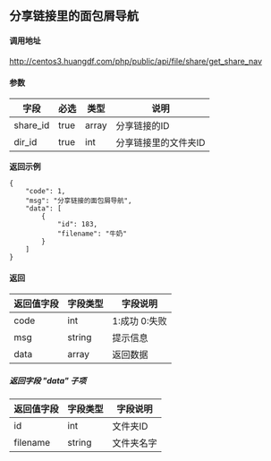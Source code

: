 ## 分享链接里的面包屑导航

#### 调用地址

http://centos3.huangdf.com/php/public/api/file/share/get_share_nav

#### 参数

|字段|必选|类型|说明|
|----|----|----|----|
|share_id|true|array|分享链接的ID|
|dir_id|true|int|分享链接里的文件夹ID|


 **返回示例**

``` 
{
    "code": 1,
    "msg": "分享链接的面包屑导航",
    "data": [
        {
            "id": 183,
            "filename": "牛奶"
        }
    ]
}
```

#### 返回

|返回值字段|字段类型|字段说明|
|----------|--------|--------|
|code|int|1:成功 0:失败|
|msg|string|提示信息|
|data|array|返回数据|

##### 返回字段 "data" 子项

|返回值字段|字段类型|字段说明|
|----------|--------|--------|
|id|int|文件夹ID|
|filename|string|文件夹名字|